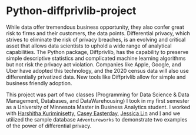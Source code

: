 # Python-diffprivlib-project
While data offer tremendous business opportunity, they also confer great risk to firms and their customers, the data points. Differential privacy, which strives to eliminate the risk of privacy breaches, is an evolving and critical asset that allows data scientists to uphold a wide range of analytical capabilities. The Python package, Diffprivlib, has the capability to preserve simple descriptive statistics and complicated machine learning algorithms but not risk the privacy act violation. Companies like Apple, Google, and Uber have adopted this technology, and the 2020 census data will also use differentially privatized data. New tools like Diffprivlib allow for simple and business friendly adoption.

This project was part of two classes (Programming for Data Science & Data Management, Databases, and DataWarehousing) I took in my first semester as a University of Minnesota Master in Business Analytics student. 
I worked with [Harshitha Kuriminisetty](https://github.com/HarshithaKuriminisetty), [Casey Easterday](http://linkedin.com/in/caeasterday),  [Jessica Lin](https://github.com/jessicalintw) and [I](https://www.linkedin.com/in/laura-cattaneo-3a10a3137/) and we utilized the sample database `Adventureworks` to demonstrate two examples of the power of differential privacy.
